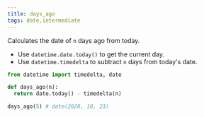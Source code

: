 ```yaml
---
title: days_ago
tags: date,intermediate
---
```


Calculates the date of `n` days ago from today.

- Use `datetime.date.today()` to get the current day.
- Use `datetime.timedelta` to subtract `n` days from today's date.

```py
from datetime import timedelta, date

def days_ago(n):
  return date.today() - timedelta(n)
```

```py
days_ago(5) # date(2020, 10, 23)
```

